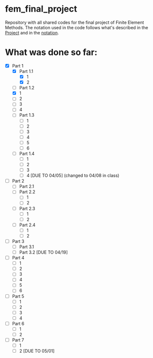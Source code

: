 # fem_final_project
Repository with all shared codes for the final project of Finite Element Methods.
The notation used in the code follows what's described in the [Project](https://github.com/aaronmqs/fem_final_project/blob/main/project.pdf) and in the [notation](https://github.com/aaronmqs/fem_final_project/blob/main/notation.m).

# What was done so far:

- [x] Part 1
  - [x] Part 1.1
    - [x] 1
    - [x] 2
  - [ ]  Part 1.2
    - [x] 1
    - [ ] 2
    - [ ] 3
    - [ ] 4
  - [ ] Part 1.3
    - [ ] 1
    - [ ] 2
    - [ ] 3
    - [ ] 4
    - [ ] 5
    - [ ] 6
  - [ ] Part 1.4
    - [ ] 1
    - [ ] 2
    - [ ] 3
    - [ ] 4 [DUE TO 04/05] (changed to 04/08 in class)
- [ ] Part 2
  - [ ] Part 2.1
  - [ ] Part 2.2
    - [ ] 1
    - [ ] 2
  - [ ] Part 2.3
    - [ ] 1
    - [ ] 2
  - [ ] Part 2.4 
    - [ ] 1
    - [ ] 2
- [ ] Part 3
  - [ ] Part 3.1
  - [ ] Part 3.2 [DUE TO 04/19]
- [ ] Part 4
    - [ ] 1
    - [ ] 2
    - [ ] 3
    - [ ] 4
    - [ ] 5
    - [ ] 6
- [ ] Part 5
  - [ ] 1
  - [ ] 2
  - [ ] 3
  - [ ] 4
- [ ] Part 6
  - [ ] 1
  - [ ] 2
- [ ] Part 7 
  - [ ] 1
  - [ ] 2 [DUE TO 05/01]
